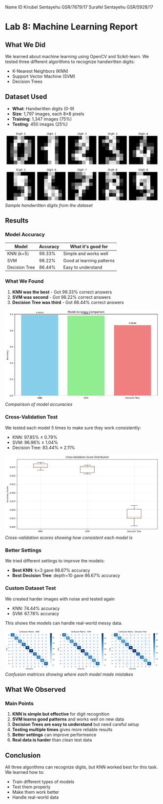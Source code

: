 Name                                         ID
Kirubel Sentayehu                     GSR/7879/17
Surafel Sentayehu                      GSR/5928/17

# Lab 8: Machine Learning Report

## What We Did
We learned about machine learning using OpenCV and Scikit-learn. We tested three different algorithms to recognize handwritten digits:
- K-Nearest Neighbors (KNN)
- Support Vector Machine (SVM) 
- Decision Trees

## Dataset Used
- **What**: Handwritten digits (0-9)
- **Size**: 1,797 images, each 8×8 pixels
- **Training**: 1,347 images (75%)
- **Testing**: 450 images (25%)

![Sample Digits](images/digits.png)
*Sample handwritten digits from the dataset*

## Results

### Model Accuracy
| Model | Accuracy | What it's good for |
|-------|----------|-------------------|
| KNN (k=5) | 99.33% | Simple and works well |
| SVM | 98.22% | Good at learning patterns |
| Decision Tree | 86.44% | Easy to understand |

### What We Found
1. **KNN was the best** - Got 99.33% correct answers
2. **SVM was second** - Got 98.22% correct answers  
3. **Decision Tree was third** - Got 86.44% correct answers

![Model Comparison](images/comparison.png)
*Comparison of model accuracies*

### Cross-Validation Test
We tested each model 5 times to make sure they work consistently:
- KNN: 97.85% ± 0.79%
- SVM: 96.96% ± 1.04%
- Decision Tree: 83.44% ± 2.11%

![Cross-Validation Results](images/cross-validation.png)
*Cross-validation scores showing how consistent each model is*

### Better Settings
We tried different settings to improve the models:
- **Best KNN**: k=3 gave 98.67% accuracy
- **Best Decision Tree**: depth=10 gave 86.67% accuracy

### Custom Dataset Test
We created harder images with noise and tested again
- KNN: 74.44% accuracy
- SVM: 67.78% accuracy

This shows the models can handle real-world messy data.

![Confusion Matrix](images/confusion_matrix.png)
*Confusion matrices showing where each model made mistakes*

## What We Observed

### Main Points
1. **KNN is simple but effective** for digit recognition
2. **SVM learns good patterns** and works well on new data
3. **Decision Trees are easy to understand** but need careful setup
4. **Testing multiple times** gives more reliable results
5. **Better settings** can improve performance
6. **Real data is harder** than clean test data


## Conclusion
All three algorithms can recognize digits, but KNN worked best for this task. We learned how to:
- Train different types of models
- Test them properly
- Make them work better
- Handle real-world data